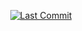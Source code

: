 <p align="center"> 
<a href="https://github.com/asr-alurisanthoshreddy"><img src="https://drive.google.com/file/d/1D1exXnook4pJK4RPpOvwupe4IpN3SZBa/view?usp=sharing" alt="Last Commit"/></a> 
<p>